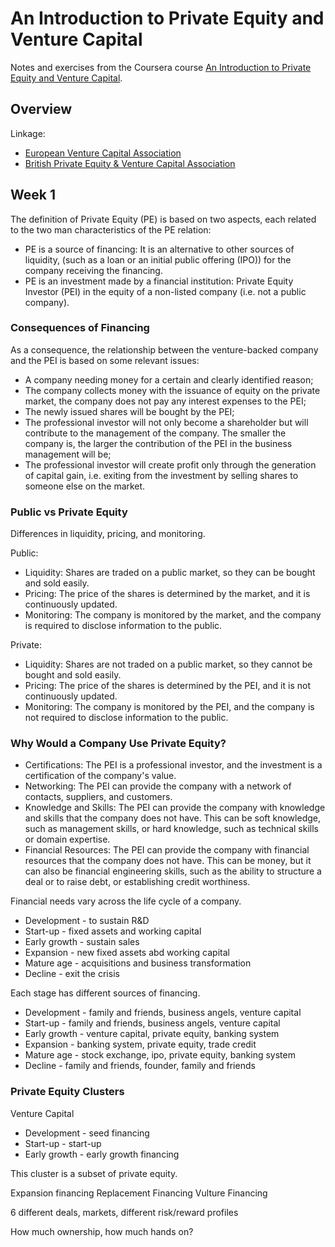 # An Introduction to Private Equity and Venture Capital

Notes and exercises from the Coursera course [An Introduction to Private Equity and Venture Capital](https://www.coursera.org/learn/private-equity-venture-capital).

## Overview

Linkage: 


* [European Venture Capital Association](http://www.evca.eu/)
* [British Private Equity & Venture Capital Association](http://www.bvca.co.uk/)

## Week 1

The definition of Private Equity (PE) is based on two aspects, each related to the
two man characteristics of the PE relation:

- PE is a source of financing: It is an alternative to other sources of
liquidity, (such as a loan or an initial public offering (IPO)) for the
company receiving the financing.
- PE is an investment made by a financial institution: Private Equity
Investor (PEI) in the equity of a non-listed company (i.e. not a public
company).

### Consequences of Financing

As a consequence, the relationship between the venture-backed company and the
PEI is based on some relevant issues:

- A company needing money for a certain and clearly identified reason;
- The company collects money with the issuance of equity on the private market,
the company does not pay any interest expenses to the PEI;
- The newly issued shares will be bought by the PEI;
- The professional investor will not only become a shareholder but will contribute
to the management of the company. The smaller the company is, the larger the
contribution of the PEI in the business management will be;
- The professional investor will create profit only through the generation of capital
gain, i.e. exiting from the investment by selling shares to someone else on the
market. 

### Public vs Private Equity

Differences in liquidity, pricing, and monitoring.

Public:

- Liquidity: Shares are traded on a public market, so they can be bought and sold
easily.
- Pricing: The price of the shares is determined by the market, and it is
continuously updated.
- Monitoring: The company is monitored by the market, and the company is
required to disclose information to the public.

Private:

- Liquidity: Shares are not traded on a public market, so they cannot be bought
and sold easily.
- Pricing: The price of the shares is determined by the PEI, and it is not
continuously updated.
- Monitoring: The company is monitored by the PEI, and the company is not
required to disclose information to the public.

### Why Would a Company Use Private Equity?

- Certifications: The PEI is a professional investor, and the investment is a
certification of the company's value.
- Networking: The PEI can provide the company with a network of contacts, suppliers,
and customers.
- Knowledge and Skills: The PEI can provide the company with knowledge and skills
that the company does not have. This can be soft knowledge, such as management
skills, or hard knowledge, such as technical skills or domain expertise.
- Financial Resources: The PEI can provide the company with financial resources
that the company does not have. This can be money, but it can also be financial
engineering skills, such as the ability to structure a deal or to raise debt, or
establishing credit worthiness.

Financial needs vary across the life cycle of a company.

* Development - to sustain R&D
* Start-up - fixed assets and working capital
* Early growth - sustain sales
* Expansion - new fixed assets abd working capital
* Mature age - acquisitions and business transformation
* Decline - exit the crisis

Each stage has different sources of financing.

* Development - family and friends, business angels, venture capital
* Start-up - family and friends, business angels, venture capital
* Early growth - venture capital, private equity, banking system
* Expansion - banking system, private equity, trade credit
* Mature age - stock exchange, ipo, private equity, banking system
* Decline - family and friends, founder, family and friends



### Private Equity Clusters

Venture Capital

* Development - seed financing
* Start-up - start-up
* Early growth - early growth financing

This cluster is a subset of private equity.

Expansion financing
Replacement Financing
Vulture Financing

6 different deals, markets, different risk/reward profiles

How much ownership, how much hands on?

